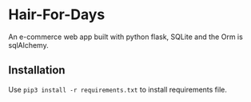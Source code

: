 # Hair-For-Days
An e-commerce web app built with python flask, SQLite and the Orm is sqlAlchemy. 
## Installation  
Use `pip3 install -r requirements.txt`
to install requirements file.  

